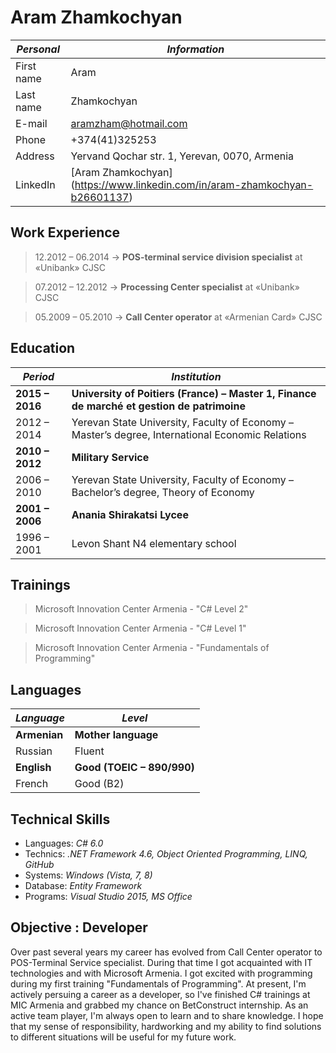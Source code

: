 # Aram Zhamkochyan

_Personal_ | _Information_
-----------|------------
First name | Aram
Last name| Zhamkochyan
E-mail| aramzham@hotmail.com
Phone | +374(41)325253
Address | Yervand Qochar str. 1, Yerevan, 0070, Armenia
LinkedIn | [Aram Zhamkochyan] (https://www.linkedin.com/in/aram-zhamkochyan-b26601137)

## Work Experience
> 12.2012 – 06.2014  ->    **POS-terminal service division specialist** at «Unibank» CJSC

> 07.2012 – 12.2012  ->    **Processing Center specialist** at «Unibank» CJSC

> 05.2009 – 05.2010  ->    **Call Center operator** at «Armenian Card» CJSC 

## Education

_Period_ | _Institution_
---------|---------------
**2015 – 2016**|**University of Poitiers (France) – Master 1, Finance de marché et gestion de patrimoine**
2012 – 2014|Yerevan State University, Faculty of Economy – Master’s degree, International Economic Relations
**2010 – 2012**|**Military Service**
2006 – 2010|Yerevan State University, Faculty of Economy – Bachelor’s degree, Theory of Economy
**2001 – 2006**|**Anania Shirakatsi Lycee**
1996 – 2001|Levon Shant N4 elementary school


## Trainings
> Microsoft Innovation Center Armenia - "C# Level 2"

> Microsoft Innovation Center Armenia - "C# Level 1"

> Microsoft Innovation Center Armenia - "Fundamentals of Programming"

## Languages
*Language*|*Level*
----------|-------
**Armenian**|**Mother language**
Russian|Fluent
**English**|**Good (TOEIC – 890/990)**
French|Good (B2)

## Technical Skills
* Languages: *C# 6.0*
* Technics: *.NET Framework 4.6, Object Oriented Programming, LINQ, GitHub*
* Systems: *Windows (Vista, 7, 8)*
* Database: *Entity Framework*
* Programs: *Visual Studio 2015, MS Office*

## Objective : Developer
  Over past several years my career has evolved from Call Center operator to POS-Terminal Service specialist. During that time I got acquainted with IT technologies and with Microsoft Armenia. I got excited with programming during my first training "Fundamentals of Programming". At present, I'm actively persuing a career as a developer, so I've finished C# trainings at MIC Armenia and grabbed my chance on BetConstruct internship.
  As an active team player, I'm always open to learn and to share knowledge. I hope that my sense of responsibility, hardworking and my ability to find solutions to different situations will be useful for my future work.
